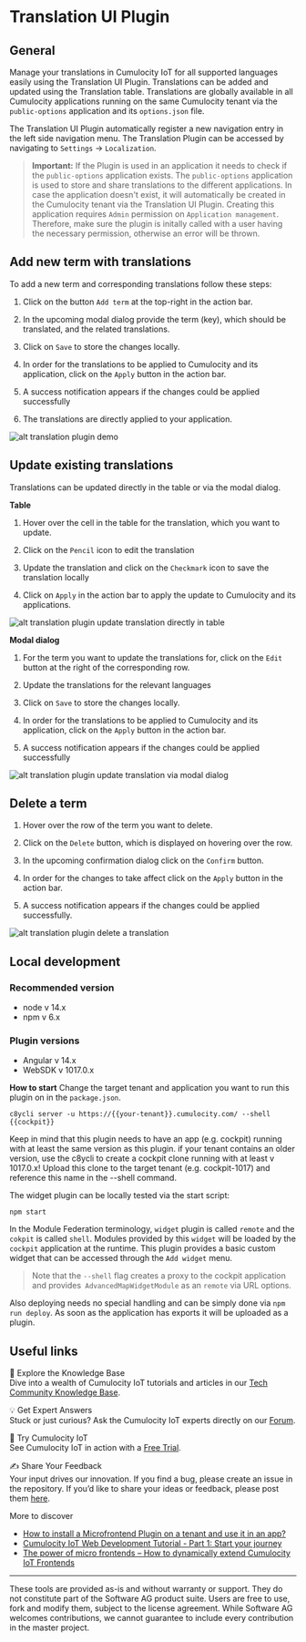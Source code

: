 # Translation UI Plugin

## General

Manage your translations in Cumulocity IoT for all supported languages easily using the Translation UI Plugin. Translations can be added and updated using the Translation table. Translations are globally available in all Cumulocity applications running on the same Cumulocity tenant via the `public-options` application and its `options.json` file. 

The Translation UI Plugin automatically register a new navigation entry in the left side navigation menu. The Translation Plugin can be accessed by navigating to `Settings` -> `Localization`. 

> **Important:** If the Plugin is used in an application it needs to check if the `public-options` application exists. The `public-options` application is used to store and share translations to the different applications. In case the application doesn't exist, it will automatically be created in the Cumulocity tenant via the Translation UI Plugin. Creating this application requires `Admin` permission on `Application management`. Therefore, make sure the plugin is initally called with a user having the necessary permission, otherwise an error will be thrown.

## Add new term with translations

To add a new term and corresponding translations follow these steps:

1. Click on the button `Add term` at the top-right in the action bar.

2. In the upcoming modal dialog provide the term (key), which should be translated, and the related translations.

3. Click on `Save` to store the changes locally.

4. In order for the translations to be applied to Cumulocity and its application, click on the `Apply` button in the action bar. 

5. A success notification appears if the changes could be applied successfully

6. The translations are directly applied to your application.

![alt translation plugin demo](/assets/translation_plugin.gif)

## Update existing translations

Translations can be updated directly in the table or via the modal dialog.

**Table**

1. Hover over the cell in the table for the translation, which you want to update.

2. Click on the `Pencil` icon to edit the translation

3. Update the translation and click on the `Checkmark` icon to save the translation locally

4. Click on `Apply` in the action bar to apply the update to Cumulocity and its applications.

![alt translation plugin update translation directly in table](/assets/translation-update-table_plugin.gif)

**Modal dialog**

1. For the term you want to update the translations for, click on the `Edit` button at the right of the corresponding row.

2. Update the translations for the relevant languages

3. Click on `Save` to store the changes locally.

4. In order for the translations to be applied to Cumulocity and its application, click on the `Apply` button in the action bar. 

5. A success notification appears if the changes could be applied successfully

![alt translation plugin update translation via modal dialog](/assets/translation-update-modal_plugin.gif)

## Delete a term

1. Hover over the row of the term you want to delete.

2. Click on the `Delete` button, which is displayed on hovering over the row.

3. In the upcoming confirmation dialog click on the `Confirm` button.

4. In order for the changes to take affect click on the `Apply` button in the action bar.

5. A success notification appears if the changes could be applied successfully.

![alt translation plugin delete a translation](/assets/translation-delete_plugin.gif)

## Local development

### Recommended version

* node v 14.x
* npm v 6.x

### Plugin versions

* Angular v 14.x
* WebSDK v 1017.0.x

**How to start**
Change the target tenant and application you want to run this plugin on in the `package.json`.

```
c8ycli server -u https://{{your-tenant}}.cumulocity.com/ --shell {{cockpit}}
```
Keep in mind that this plugin needs to have an app (e.g. cockpit) running with at least the same version as this plugin. if your tenant contains an older version, use the c8ycli to create a cockpit clone running with at least v 1017.0.x! Upload this clone to the target tenant (e.g. cockpit-1017) and reference this name in the --shell command.

The widget plugin can be locally tested via the start script:

```
npm start
```

In the Module Federation terminology, `widget` plugin is called `remote` and the `cokpit` is called `shell`. Modules provided by this `widget` will be loaded by the `cockpit` application at the runtime. This plugin provides a basic custom widget that can be accessed through the `Add widget` menu.

> Note that the `--shell` flag creates a proxy to the cockpit application and provides` AdvancedMapWidgetModule` as an `remote` via URL options.

Also deploying needs no special handling and can be simply done via `npm run deploy`. As soon as the application has exports it will be uploaded as a plugin.

## Useful links 

📘 Explore the Knowledge Base   
Dive into a wealth of Cumulocity IoT tutorials and articles in our [Tech Community Knowledge Base](https://tech.forums.softwareag.com/tags/c/knowledge-base/6/cumulocity-iot).  

💡 Get Expert Answers    
Stuck or just curious? Ask the Cumulocity IoT experts directly on our [Forum](https://tech.forums.softwareag.com/tags/c/forum/1/Cumulocity-IoT).    

🚀 Try Cumulocity IoT    
See Cumulocity IoT in action with a [Free Trial](https://techcommunity.softwareag.com/en_en/downloads.html).   

✍️ Share Your Feedback    
Your input drives our innovation. If you find a bug, please create an issue in the repository. If you’d like to share your ideas or feedback, please post them [here](https://tech.forums.softwareag.com/c/feedback/2). 

More to discover
* [How to install a Microfrontend Plugin on a tenant and use it in an app?](https://tech.forums.softwareag.com/t/how-to-install-a-microfrontend-plugin-on-a-tenant-and-use-it-in-an-app/268981)  
* [Cumulocity IoT Web Development Tutorial - Part 1: Start your journey](https://tech.forums.softwareag.com/t/cumulocity-iot-web-development-tutorial-part-1-start-your-journey/259613) 
* [The power of micro frontends – How to dynamically extend Cumulocity IoT Frontends](https://tech.forums.softwareag.com/t/the-power-of-micro-frontends-how-to-dynamically-extend-cumulocity-iot-frontends/266665)  

------------------------------
These tools are provided as-is and without warranty or support. They do not constitute part of the Software AG product suite. Users are free to use, fork and modify them, subject to the license agreement. While Software AG welcomes contributions, we cannot guarantee to include every contribution in the master project.
